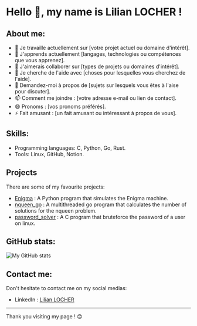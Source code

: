 # Hello 👋, my name is Lilian LOCHER !

## About me:

- 🔭 Je travaille actuellement sur [votre projet actuel ou domaine d'intérêt].
- 🌱 J'apprends actuellement [langages, technologies ou compétences que vous apprenez].
- 👯 J'aimerais collaborer sur [types de projets ou domaines d'intérêt].
- 🤔 Je cherche de l'aide avec [choses pour lesquelles vous cherchez de l'aide].
- 💬 Demandez-moi à propos de [sujets sur lesquels vous êtes à l'aise pour discuter].
- 📫 Comment me joindre : [votre adresse e-mail ou lien de contact].
- 😄 Pronoms : [vos pronoms préférés].
- ⚡️ Fait amusant : [un fait amusant ou intéressant à propos de vous].

## Skills:

- Programming languages: C, Python, Go, Rust.
- Tools: Linux, GitHub, Notion.

## Projects

There are some of my favourite projects:

- [Enigma](https://github.com/Liloche19/enigma.git) : A Python program that simulates the Enigma machine.
- [nqueen_go](https://github.com/Liloche19/nqueen_go.git) : A multithreaded go program that calculates the number of solutions for the nqueen problem.
- [password_solver](https://github.com/Liloche19/password_solver.git) : A C program that bruteforce the password of a user on linux.

## GitHub stats:

![My GitHub stats](https://github-readme-stats.vercel.app/api?username=Liloche19&show_icons=true&theme=radical)

## Contact me:

Don't hesitate to contact me on my social medias:

- LinkedIn : [Lilian LOCHER](https://www.linkedin.com/in/lilian-locher/)

---

Thank you visiting my page ! 😊
